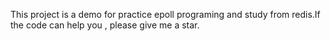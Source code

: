 This project is a demo for practice epoll programing and study from redis.If the code can help you , please give me a star.

